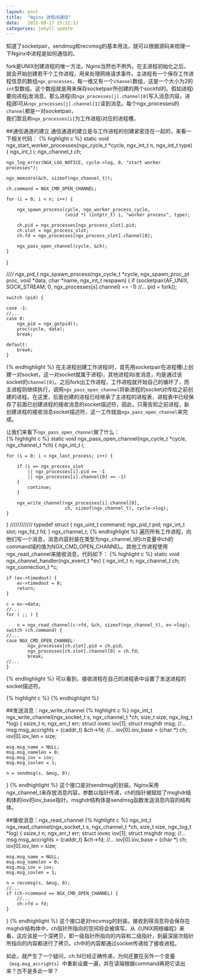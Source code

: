 ```yaml
---
layout: post
title:  "Nginx 进程间通信"
date:   2015-09-17 15:32:13
categories: jekyll update
---
```

知道了socketpair，sendmsg和recvmsg的基本用法，就可以根据源码来梳理一下Nginx中进程是如何通信的。

fork是UNIX创建进程的唯一方法，Nginx当然也不例外。在主进程初始化之后，就会开始创建若干个工作进程，用来处理网络请求事件。主进程有一个保存工作进程信息的数组`ngx_processes`，每一维又有一个`channel`数组，这是一个大小为2的`int`型数组。这个数组就是用来保存socketpair所创建的两个sockfd的。假如进程i要向进程j发消息，那么进程i向`ngx_processes[j].channel[0]`写入消息内容，进程j即可从`ngx_processes[j].channel[1]`读到消息。每个ngx_processes的`channel`都是一对socketpair。  
我们暂且称`ngx_processes[i]`为工作进程i对应的进程槽。

##通信通道的建立
通信通道的建立是与工作进程的创建紧密连在一起的，来看一下相关代码：
{% highlight c %}
static void
ngx_start_worker_processes(ngx_cycle_t *cycle, ngx_int_t n, ngx_int_t type)
{
    ngx_int_t      i;
    ngx_channel_t  ch;

    ngx_log_error(NGX_LOG_NOTICE, cycle->log, 0, "start worker processes");

    ngx_memzero(&ch, sizeof(ngx_channel_t));

    ch.command = NGX_CMD_OPEN_CHANNEL;

    for (i = 0; i < n; i++) {

        ngx_spawn_process(cycle, ngx_worker_process_cycle,
                          (void *) (intptr_t) i, "worker process", type);

        ch.pid = ngx_processes[ngx_process_slot].pid;
        ch.slot = ngx_process_slot;
        ch.fd = ngx_processes[ngx_process_slot].channel[0];

        ngx_pass_open_channel(cycle, &ch);
    }
}

////
ngx_pid_t
ngx_spawn_process(ngx_cycle_t *cycle, ngx_spawn_proc_pt proc, void *data,
    char *name, ngx_int_t respawn)
{
    if (socketpair(AF_UNIX, SOCK_STREAM, 0, ngx_processes[s].channel) == -1)
    //...
    pid = fork();

    switch (pid) {

    case -1:
    //...
    case 0:
        ngx_pid = ngx_getpid();
        proc(cycle, data);
        break;

    default:
        break;
    }

{% endhighlight %}
在主进程创建工作进程i时，首先用socketpair在进程槽i上创建一对socket，这一对socket就属于进程i，其他进程向i发消息，均是通过该socket的`channel[0]`。之后fork出工作进程，工作进程就开始自己的循环了，而主进程则继续执行，调用`ngx_pass_open_channel`将新进程的socket对传给之前创建的进程。在这里，后面创建的进程已经继承了主进程的进程表，进程表中已经保存了前面已创建进程的接收消息的socket描述符，因此，只需告知之前进程，新创建进程的接收消息socket描述符，这一工作就由`ngx_pass_open_channel`来完成。

让我们来看下`ngx_pass_open_channel`做了什么：  
{% highlight c %}
static void
ngx_pass_open_channel(ngx_cycle_t *cycle, ngx_channel_t *ch)
{
    ngx_int_t  i;

    for (i = 0; i < ngx_last_process; i++) {

        if (i == ngx_process_slot
            || ngx_processes[i].pid == -1
            || ngx_processes[i].channel[0] == -1)
        {
            continue;
        }

        ngx_write_channel(ngx_processes[i].channel[0],
                          ch, sizeof(ngx_channel_t), cycle->log);
    }
}
////////////
typedef struct {
     ngx_uint_t  command;
     ngx_pid_t   pid;
     ngx_int_t   slot;
     ngx_fd_t    fd;
} ngx_channel_t;
{% endhighlight %}
遍历所有工作进程，向他们写一个消息，消息内容封装在类型为ngx_channel_t的ch变量中ch的command域的值为NGX_CMD_OPEN_CHANNEL。其他工作进程使用ngx_read_channel来接收消息，代码如下：
{% highlight c %}
static void
ngx_channel_handler(ngx_event_t *ev)
{
    ngx_int_t          n;
    ngx_channel_t      ch;
    ngx_connection_t  *c;

    if (ev->timedout) {
        ev->timedout = 0;
        return;
    }

    c = ev->data;
    //...
    for ( ;; ) {

        n = ngx_read_channel(c->fd, &ch, sizeof(ngx_channel_t), ev->log);
    switch (ch.command) {
    //...
    case NGX_CMD_OPEN_CHANNEL:
            ngx_processes[ch.slot].pid = ch.pid;
            ngx_processes[ch.slot].channel[0] = ch.fd;
            break;
    //...
    }
{% endhighlight %}
可以看到，接收进程在自己的进程表中设置了发送进程的socket描述符。

{% highlight c %}
{% endhighlight %}


##发送消息：ngx_write_channel
{% highlight c %}
ngx_int_t
ngx_write_channel(ngx_socket_t s, ngx_channel_t *ch, size_t size,
    ngx_log_t *log)
{
    ssize_t             n;
    ngx_err_t           err;
    struct iovec        iov[1];
    struct msghdr       msg;
    //...
    msg.msg_accrights = (caddr_t) &ch->fd;
    //...
    iov[0].iov_base = (char *) ch;
    iov[0].iov_len = size;

    msg.msg_name = NULL;
    msg.msg_namelen = 0;
    msg.msg_iov = iov;
    msg.msg_iovlen = 1;

    n = sendmsg(s, &msg, 0);
}
{% endhighlight %}
这个接口是对sendmsg的封装。Nginx采用ngx_channel_t来存放消息内容，参数以指针传递，ch的指针被赋给了msghdr结构体的iov的iov_base指针。msghdr结构体是sendmsg函数发送消息内容的结构体。

##接收消息：ngx_read_channel
{% highlight c %}
ngx_int_t
ngx_read_channel(ngx_socket_t s, ngx_channel_t *ch, size_t size,
    ngx_log_t *log)
{
    ssize_t             n;
    ngx_err_t           err;
    struct iovec        iov[1];
    struct msghdr       msg;
    //...
    msg.msg_accrights = (caddr_t) &ch->fd;
    //...
    iov[0].iov_base = (char *) ch;
    iov[0].iov_len = size;

    msg.msg_name = NULL;
    msg.msg_namelen = 0;
    msg.msg_iov = iov;
    msg.msg_iovlen = 1;

    n = recvmsg(s, &msg, 0);
    //...
    if (ch->command == NGX_CMD_OPEN_CHANNEL) {
        //...
        ch->fd = fd;
    }
}
{% endhighlight %}
这个接口是对recvmsg的封装。接收到得消息将会保存在msghdr结构体中，ch指针所指向的空间将会被填写。从《UNIX网络编程》来看，这应该是一个深拷贝，即一级指针所指向的内容和二级指针，到最深层次指针所指向的内容都进行了拷贝。ch中的内容都通过socket传递给了接收进程。

如此，就产生了一个疑问，ch.fd已经正确传递，为何还要在另外一个变量（`msg.msg_accrights`）中重新设置一遍，并在读端根据command再把它读出来？岂不是多此一举？
